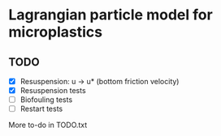 # Lagrangian particle model for microplastics

## TODO

- [x] Resuspension: u -> u\* (bottom friction velocity)
- [x] Resuspension tests
- [ ] Biofouling tests
- [ ] Restart tests

More to-do in TODO.txt
